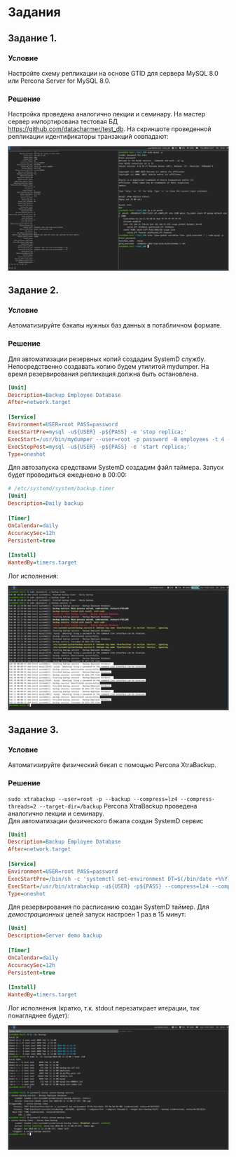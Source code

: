 # Задания

## Задание 1. 

### Условие

Настройте схему репликации на основе GTID для сервера MySQL 8.0 или Percona Server for MySQL 8.0.

### Решение

Настройка проведена аналогично лекции и семинару. На мастер сервер импортирована тестовая БД https://github.com/datacharmer/test_db. На скриншоте проведенной репликации идентификаторы транзакций совпадают:

![screen1](screenshot/screen1.png)

## Задание 2. 

### Условие 

Автоматизируйте бэкапы нужных баз данных в потабличном формате.

### Решение

Для автоматизации резервных копий создадим SystemD службу. Непосредственно создавать копию будем утилитой mydumper. На время резервирования репликация должна быть остановлена. 

```ini
[Unit]
Description=Backup Employee Database
After=network.target

[Service]
Environment=USER=root PASS=password
ExecStartPre=mysql -u${USER} -p${PASS} -e 'stop replica;'
ExecStart=/usr/bin/mydumper --user=root -p password -B employees -t 4 --triggers --events --routines --compress -o /backup_mydumper
ExecStopPost=mysql -u${USER} -p${PASS} -e 'start replica;'
Type=oneshot
```


Для автозапуска средствами SystemD создадим файл таймера. Запуск будет проводиться ежедневно в 00:00:

```ini
# /etc/systemd/system/backup.timer
[Unit]
Description=Daily backup

[Timer]
OnCalendar=daily
AccuracySec=12h
Persistent=true

[Install]
WantedBy=timers.target
```

Лог исполнения:

![screen2](screenshot/screen2.png)

## Задание 3. 

### Условие 

Автоматизируйте физический бекап с помощью Percona XtraBackup.

### Решение

`sudo xtrabackup --user=root -p --backup --compress=lz4 --compress-threads=2 --target-dir=/backup`
Percona XtraBackup проведена аналогично лекции и семинару.  
Для автоматизации физического бэкапа создан SystemD сервис

```ini
[Unit]
Description=Backup Employee Database
After=network.target

[Service]
Environment=USER=root PASS=password 
ExecStartPre=/bin/sh -c 'systemctl set-environment DT=$(/bin/date +%%Y-%%m-%%d-%%H-%%M)'
ExecStart=/usr/bin/xtrabackup -u${USER} -p${PASS} --compress=lz4 --compress-threads=2 --target-dir=/backup/${DT} --backup
Type=oneshot
```

Для резервирования по расписанию создан SystemD таймер. Для _демострационных_ целей запуск настроен 1 раз в 15 минут:

```ini
[Unit]
Description=Server demo backup

[Timer]
OnCalendar=daily
AccuracySec=12h
Persistent=true

[Install]
WantedBy=timers.target
```

Лог исполнения (кратко, т.к. stdout перезатирает итерации, так понагляднее будет):

![screen3](screenshot/screen3.png)
